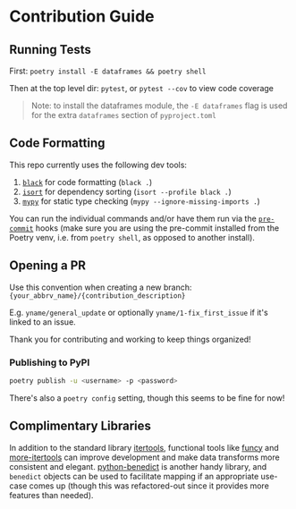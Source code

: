 # Contribution Guide

## Running Tests
First: `poetry install -E dataframes && poetry shell`

Then at the top level dir: `pytest`, or `pytest --cov` to view code coverage

> Note: to install the dataframes module, the `-E dataframes` flag is used for the extra `dataframes` section of `pyproject.toml`

## Code Formatting
This repo currently uses the following dev tools:
1. [`black`](https://github.com/psf/black) for code formatting (`black .`)
2. [`isort`](https://github.com/PyCQA/isort) for dependency sorting (`isort --profile black .`)
3. [`mypy`](https://github.com/python/mypy) for static type checking (`mypy --ignore-missing-imports .`)

You can run the individual commands and/or have them run via the [`pre-commit`](https://github.com/pre-commit/pre-commit) hooks (make sure you are using the pre-commit installed from the Poetry venv, i.e. from `poetry shell`, as opposed to another install).

## Opening a PR
Use this convention when creating a new branch: `{your_abbrv_name}/{contribution_description}`

E.g. `yname/general_update` or optionally `yname/1-fix_first_issue` if it's linked to an issue.

Thank you for contributing and working to keep things organized!

### Publishing to PyPI

```bash
poetry publish -u <username> -p <password>
```

There's also a `poetry config` setting, though this seems to be fine for now!

## Complimentary Libraries
In addition to the standard library [itertools](https://docs.python.org/3/library/itertools.html), functional tools like [funcy](https://github.com/Suor/funcy) and [more-itertools](https://github.com/more-itertools/more-itertools) can improve development and make data transforms more consistent and elegant. [python-benedict](https://github.com/fabiocaccamo/python-benedict) is another handy library, and `benedict` objects can be used to facilitate mapping if an appropriate use-case comes up (though this was refactored-out since it provides more features than needed).
